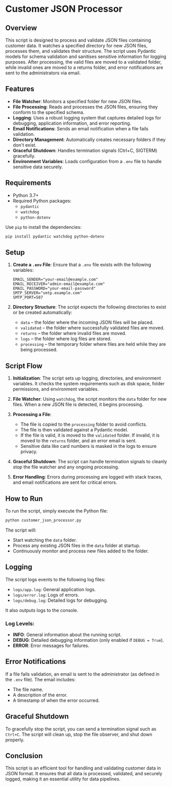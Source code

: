 # Customer JSON Processor

## Overview
This script is designed to process and validate JSON files containing customer data. It watches a specified directory for new JSON files, processes them, and validates their structure. The script uses Pydantic models for schema validation and sanitises sensitive information for logging purposes. After processing, the valid files are moved to a validated folder, while invalid ones are moved to a returns folder, and error notifications are sent to the administrators via email.

## Features

- **File Watcher**: Monitors a specified folder for new JSON files.
- **File Processing**: Reads and processes the JSON files, ensuring they conform to the specified schema.
- **Logging**: Uses a robust logging system that captures detailed logs for debugging, application information, and error reporting.
- **Email Notifications**: Sends an email notification when a file fails validation.
- **Directory Management**: Automatically creates necessary folders if they don't exist.
- **Graceful Shutdown**: Handles termination signals (Ctrl+C, SIGTERM) gracefully.
- **Environment Variables**: Loads configuration from a `.env` file to handle sensitive data securely.
  
## Requirements

- Python 3.7+
- Required Python packages:
  - `pydantic`
  - `watchdog`
  - `python-dotenv`
  
Use `pip` to install the dependencies:
```bash
pip install pydantic watchdog python-dotenv
```

## Setup

1. **Create a `.env` File**: 
   Ensure that a `.env` file exists with the following variables:
   ```env
   EMAIL_SENDER="your-email@example.com"
   EMAIL_RECEIVER="admin-email@example.com"
   EMAIL_PASSWORD="your-email-password"
   SMTP_SERVER="smtp.example.com"
   SMTP_PORT=587
   ```

2. **Directory Structure**: 
   The script expects the following directories to exist or be created automatically:
   - `data` – the folder where the incoming JSON files will be placed.
   - `validated` – the folder where successfully validated files are moved.
   - `returns` – the folder where invalid files are moved.
   - `logs` – the folder where log files are stored.
   - `processing` – the temporary folder where files are held while they are being processed.

## Script Flow

1. **Initialization**: 
   The script sets up logging, directories, and environment variables. It checks the system requirements such as disk space, folder permissions, and environment variables.
   
2. **File Watcher**: 
   Using `watchdog`, the script monitors the `data` folder for new files. When a new JSON file is detected, it begins processing.

3. **Processing a File**: 
   - The file is copied to the `processing` folder to avoid conflicts.
   - The file is then validated against a Pydantic model.
   - If the file is valid, it is moved to the `validated` folder. If invalid, it is moved to the `returns` folder, and an error email is sent.
   - Sensitive data like card numbers is masked in the logs to ensure privacy.

4. **Graceful Shutdown**: 
   The script can handle termination signals to cleanly stop the file watcher and any ongoing processing.

5. **Error Handling**: 
   Errors during processing are logged with stack traces, and email notifications are sent for critical errors.

## How to Run

To run the script, simply execute the Python file:

```bash
python customer_json_processor.py
```

The script will:
- Start watching the `data` folder.
- Process any existing JSON files in the `data` folder at startup.
- Continuously monitor and process new files added to the folder.

## Logging

The script logs events to the following log files:
- `logs/app.log`: General application logs.
- `logs/error.log`: Logs of errors.
- `logs/debug.log`: Detailed logs for debugging.

It also outputs logs to the console.

### Log Levels:
- **INFO**: General information about the running script.
- **DEBUG**: Detailed debugging information (only enabled if `DEBUG = True`).
- **ERROR**: Error messages for failures.

## Error Notifications

If a file fails validation, an email is sent to the administrator (as defined in the `.env` file). The email includes:
- The file name.
- A description of the error.
- A timestamp of when the error occurred.

## Graceful Shutdown

To gracefully stop the script, you can send a termination signal such as `Ctrl+C`. The script will clean up, stop the file observer, and shut down properly.

## Conclusion

This script is an efficient tool for handling and validating customer data in JSON format. It ensures that all data is processed, validated, and securely logged, making it an essential utility for data pipelines.